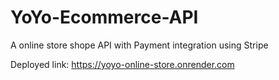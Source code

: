 # YoYo-Ecommerce-API

A online store shope API with Payment integration using Stripe

Deployed link: https://yoyo-online-store.onrender.com
